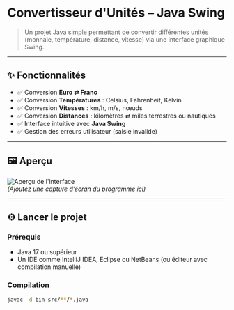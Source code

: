 # Convertisseur d'Unités – Java Swing

> Un projet Java simple permettant de convertir différentes unités (monnaie, température, distance, vitesse) via une interface graphique Swing.

---

## ✨ Fonctionnalités

- ✅ Conversion **Euro ⇄ Franc**
- ✅ Conversion **Températures** : Celsius, Fahrenheit, Kelvin
- ✅ Conversion **Vitesses** : km/h, m/s, nœuds
- ✅ Conversion **Distances** : kilomètres ⇄ miles terrestres ou nautiques
- ✅ Interface intuitive avec **Java Swing**
- ✅ Gestion des erreurs utilisateur (saisie invalide)

---

## 🖼️ Aperçu

![Aperçu de l'interface](screenshot.png)  
*(Ajoutez une capture d’écran du programme ici)*

---

## ⚙️ Lancer le projet

### Prérequis

- Java 17 ou supérieur
- Un IDE comme IntelliJ IDEA, Eclipse ou NetBeans (ou éditeur avec compilation manuelle)

### Compilation

```bash
javac -d bin src/**/*.java
